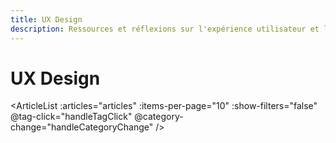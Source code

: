 ```yaml
---
title: UX Design
description: Ressources et réflexions sur l'expérience utilisateur et le design d'interface
---
```


# UX Design

<script setup>
import { onMounted } from 'vue'
import { useArticles } from '../../.vitepress/theme/composables/useArticles'
import { useRouter, withBase } from 'vitepress'

const { loadArticles, getArticlesByCategory } = useArticles()
const router = useRouter()

const articles = getArticlesByCategory('ux-design')

onMounted(async () => {
  await loadArticles()
})

const handleTagClick = (tag) => {
  router.go(withBase(`/tags/?tag=${tag}`))
}

const handleCategoryChange = (category) => {
  console.log('Catégorie sélectionnée:', category)
}
</script>

<ArticleList
  :articles="articles"
  :items-per-page="10"
  :show-filters="false"
  @tag-click="handleTagClick"
  @category-change="handleCategoryChange"
/>
